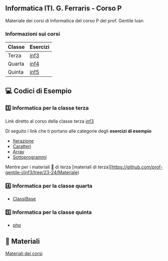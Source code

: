 ## Informatica ITI. G. Ferraris - Corso P
Materiale dei corsi di Informatica del corso P del prof. Gentile Ivan

### Informazioni sui corsi

| Classe    | Esercizi |
|--------   |----------|
| Terza     | [inf3](https://github.com/prof-gentile-i/inf3/tree/23-24) |
| Quarta    | [inf4](https://github.com/prof-gentile-i/inf4/tree/23-24) |
| Quinta    | [inf5](https://github.com/prof-gentile-i/inf5/tree/23-24) |

## :computer: Codici di Esempio
### :three: Informatica per la classe terza 

Link diretto al corso della classe terza [inf3](https://github.com/prof-gentile-i/inf3/tree/23-24) 

Di seguito i link che ti portano alle categorie degli **esercizi di esempio**
- [Iterazione](https://github.com/prof-gentile-i/inf3/tree/23-24/Iterazione)
- [Caratteri](https://github.com/prof-gentile-i/inf3/tree/23-24/Caratteri)
- [Array](https://github.com/prof-gentile-i/inf3/tree/23-24/Array)
- [Sottoprogrammi](https://github.com/prof-gentile-i/inf3/tree/23-24/Sottoprogrammi/)

Mentre per i materiali :memo: di terza [materiali di terza][https://github.com/prof-gentile-i/inf3/tree/23-24/Materiale) 

### :four: Informatica per la classe quarta
- [ClassiBase](https://github.com/prof-gentile-i/inf4/tree/23-24/ClassiBase)

### :five: Informatica per la classe quinta

- [php](https://github.com/prof-gentile-i/inf5/tree/23-24/php)


## :blue_book: Materiali

[Materiali dei corsi](https://github.com/prof-gentile-i/materiali)


